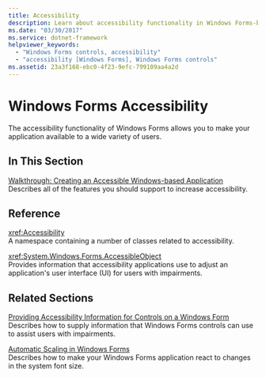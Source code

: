 ```yaml
---
title: Accessibility
description: Learn about accessibility functionality in Windows Forms-based applications with a selection of topics and tutorials.
ms.date: "03/30/2017"
ms.service: dotnet-framework
helpviewer_keywords: 
  - "Windows Forms controls, accessibility"
  - "accessibility [Windows Forms], Windows Forms controls"
ms.assetid: 23a3f168-ebc0-4f23-9efc-799109aa4a2d
---
```

# Windows Forms Accessibility

The accessibility functionality of Windows Forms allows you to make your application available to a wide variety of users.  
  
## In This Section  

[Walkthrough: Creating an Accessible Windows-based Application](walkthrough-creating-an-accessible-windows-based-application.md)  
Describes all of the features you should support to increase accessibility.  
  
## Reference  

<xref:Accessibility>  
A namespace containing a number of classes related to accessibility.  
  
<xref:System.Windows.Forms.AccessibleObject>  
Provides information that accessibility applications use to adjust an application's user interface (UI) for users with impairments.  
  
## Related Sections  

[Providing Accessibility Information for Controls on a Windows Form](../controls/provide-accessibility-information.md)  
Describes how to supply information that Windows Forms controls can use to assist users with impairments.  
  
[Automatic Scaling in Windows Forms](../forms/autoscale.md)  
Describes how to make your Windows Forms application react to changes in the system font size.

